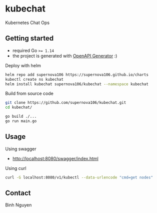 # kubechat
Kubernetes Chat Ops

## Getting started

- required Go `>= 1.14`
- the project is generated with [OpenAPI Generator](https://openapi-generator.tech/) :)

Deploy with helm

```sh
helm repo add supernova106 https://supernova106.github.io/charts
kubectl create ns kubechat
helm install kubechat supernova106/kubechat --namespace kubechat
```

Build from source code

```sh
git clone https://github.com/supernova106/kubechat.git
cd kubechat/

go build ./...
go run main.go
```

## Usage

Using swagger

- [http://localhost:8080/swagger/index.html](http://localhost:8080/swagger/index.html)

Using curl

```sh
curl -G localhost:8080/v1/kubectl --data-urlencode "cmd=get nodes"
```

## Contact

Binh Nguyen
